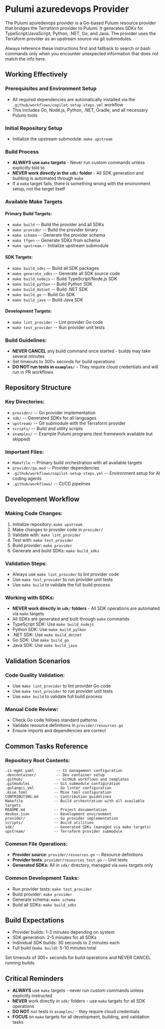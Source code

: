 # Pulumi azuredevops Provider

The Pulumi azuredevops provider is a Go-based Pulumi resource provider that bridges the Terraform provider to Pulumi. It generates SDKs for TypeScript/JavaScript, Python, .NET, Go, and Java. The provider uses the Terraform provider as an upstream source via git submodules.

Always reference these instructions first and fallback to search or bash commands only when you encounter unexpected information that does not match the info here.

## Working Effectively

### Prerequisites and Environment Setup
- All required dependencies are automatically installed via the `.github/workflows/copilot-setup-steps.yml` workflow
- This includes Go, Node.js, Python, .NET, Gradle, and all necessary Pulumi tools

### Initial Repository Setup
- Initialize the upstream submodule: `make upstream`

### Build Process
- **ALWAYS use `make` targets** - Never run custom commands unless explicitly told to
- **NEVER work directly in the `sdk/` folder** - All SDK generation and building is automated through `make`
- If a `make` target fails, there is something wrong with the environment setup, not the target itself

### Available Make Targets

#### Primary Build Targets:
- `make build` -- Build the provider and all SDKs
- `make provider` -- Build the provider binary
- `make schema` -- Generate the provider schema  
- `make tfgen` -- Generate SDKs from schema
- `make upstream` -- Initialize upstream submodule

#### SDK Targets:
- `make build_sdks` -- Build all SDK packages
- `make generate_sdks` -- Generate all SDK source code
- `make build_nodejs` -- Build TypeScript/Node.js SDK
- `make build_python` -- Build Python SDK
- `make build_dotnet` -- Build .NET SDK
- `make build_go` -- Build Go SDK
- `make build_java` -- Build Java SDK

#### Development Targets:
- `make lint_provider` -- Lint provider Go code
- `make test_provider` -- Run provider unit tests

### Build Guidelines:
- **NEVER CANCEL** any build command once started - builds may take several minutes
- Set timeouts to 300+ seconds for build operations
- **DO NOT run tests in `examples/`** - They require cloud credentials and will run in PR workflows

## Repository Structure

### Key Directories:
- `provider/` -- Go provider implementation
- `sdk/` -- Generated SDKs for all languages
- `upstream/` -- Git submodule with the Terraform provider
- `scripts/` -- Build and utility scripts
- `examples/` -- Example Pulumi programs (test framework available but skipped)

### Important Files:
- `Makefile` -- Primary build orchestration with all available targets
- `provider/go.mod` -- Provider dependencies
- `.github/workflows/copilot-setup-steps.yml` -- Environment setup for AI coding agents
- `.github/workflows/` -- CI/CD pipelines

## Development Workflow

### Making Code Changes:
1. Initialize repository: `make upstream`
2. Make changes to provider code in `provider/`
3. Validate with: `make lint_provider`
4. Test with: `make test_provider`
5. Build provider: `make provider`
6. Generate and build SDKs: `make build_sdks`

### Validation Steps:
- Always use `make lint_provider` to lint provider code
- Use `make test_provider` to run provider unit tests  
- Use `make build` to validate the full build process

### Working with SDKs:
- **NEVER work directly in `sdk/` folders** - All SDK operations are automated via `make` targets
- All SDKs are generated and built through `make` commands
- TypeScript SDK: Use `make build_nodejs` 
- Python SDK: Use `make build_python`
- .NET SDK: Use `make build_dotnet`  
- Go SDK: Use `make build_go`
- Java SDK: Use `make build_java`

## Validation Scenarios

### Code Quality Validation:
- Use `make lint_provider` to lint provider Go code
- Use `make test_provider` to run provider unit tests
- Use `make build` to validate full build process

### Manual Code Review:
- Check Go code follows standard patterns
- Validate resource definitions in `provider/resources.go`
- Ensure imports and dependencies are correct

## Common Tasks Reference

### Repository Root Contents:
```
.ci-mgmt.yaml          -- CI management configuration
.devcontainer/         -- Dev container setup  
.github/               -- GitHub workflows and templates
.gitmodules           -- Git submodule configuration
.golangci.yml         -- Go linter configuration
.mise.toml            -- Mise tool configuration
CONTRIBUTING.md       -- Contribution guidelines
Makefile              -- Build orchestration with all available targets
README.md             -- Project documentation
devbox.json           -- Development environment
provider/             -- Go provider implementation
scripts/              -- Build utilities
sdk/                  -- Generated SDKs (managed via make targets)
upstream/             -- Terraform provider submodule
```

### Common File Operations:
- **Provider source**: `provider/resources.go` -- Resource definitions
- **Provider tests**: `provider/resources_test.go` -- Unit tests  
- **Generated SDKs**: All in `sdk/` directory, managed via `make` targets only

### Common Development Tasks:
- Run provider tests: `make test_provider`
- Build provider: `make provider` 
- Generate schema: `make schema`
- Build all SDKs: `make build_sdks`

## Build Expectations

- Provider builds: 1-3 minutes depending on system
- SDK generation: 2-5 minutes for all SDKs
- Individual SDK builds: 30 seconds to 2 minutes each
- Full build (`make build`): 5-10 minutes total

Set timeouts of 300+ seconds for build operations and NEVER CANCEL running builds.

## Critical Reminders

- **ALWAYS** use `make` targets - never run custom commands unless explicitly instructed
- **NEVER** work directly in `sdk/` folders - use `make` targets for all SDK operations  
- **DO NOT** run tests in `examples/` - they require cloud credentials
- **FOCUS** on `make` targets for all development, building, and validation tasks

